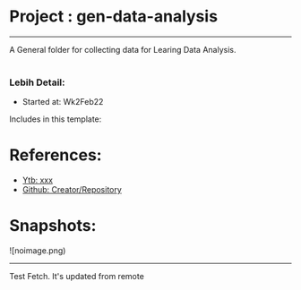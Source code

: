 # Project : gen-data-analysis 
***************************************************************
A General folder for collecting data for Learing Data Analysis.
<br><br>

### Lebih Detail:
- Started at: Wk2Feb22
  
Includes in this template:

# References:
- [Ytb: xxx](https://www.youtube.com)
- [Github: Creator/Repository](https://www.Github.com)

# Snapshots:
![noimage.png)
<hr>

Test Fetch.
It's updated from remote

